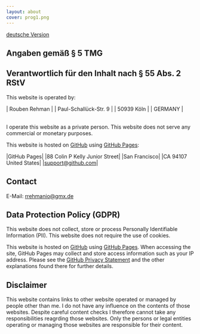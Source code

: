 ```yaml
---
layout: about
cover: prog1.png
---
```

[deutsche Version](/imprint-de.html)
## Angaben gemäß § 5 TMG
## Verantwortlich für den Inhalt nach § 55 Abs. 2 RStV

This website is operated by: <br>

| Rouben Rehman  |
| Paul-Schallück-Str. 9  |
| 50939 Köln  |
| GERMANY |

<br>
I operate this website as a private person. This website does not serve any commercial or monetary purposes.<br>

This website is hosted on [GitHub](https://www.github.com) using [GitHub Pages](https://help.github.com/articles/what-is-github-pages/):<br>

|GitHub Pages|
|88 Colin P Kelly Junior Street|
|San Francisco|
|CA 94107 United States|
|support@github.com|

## Contact

E-Mail: rrehmanio@gmx.de

## Data Protection Policy (GDPR)
This website does not collect, store or process Personally Identifiable Information (PII). This website does not require the use of cookies.

This website is hosted on [GitHub](https://www.github.com) using [GitHub Pages](https://help.github.com/articles/what-is-github-pages/). When accessing the site, GitHub Pages may collect and store access information such as your IP address. Please see the [GitHub Privacy Statement](https://docs.github.com/en/github/site-policy/github-privacy-statement) and the other explanations found there for further details.


## Disclaimer
This website contains links to other website operated or managed by people other than me. I do not have any influence on the contents of those websites. Despite careful content checks I therefore cannot take any responsibilities reagrding those websites. Only the persons or legal entities operating or managing those websites are responsible for their content.
